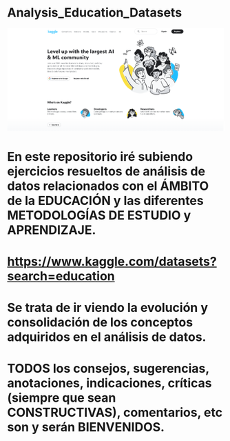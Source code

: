 # Analysis_Education_Datasets
![](kaggle.png)
# En este repositorio iré subiendo ejercicios resueltos de análisis de datos relacionados con el ÁMBITO de la EDUCACIÓN y las diferentes METODOLOGÍAS DE ESTUDIO y APRENDIZAJE.
# https://www.kaggle.com/datasets?search=education
# Se trata de ir viendo la evolución y consolidación de los conceptos adquiridos en el análisis de datos.
# TODOS los consejos, sugerencias, anotaciones, indicaciones, críticas (siempre que sean CONSTRUCTIVAS), comentarios, etc son y serán BIENVENIDOS.
